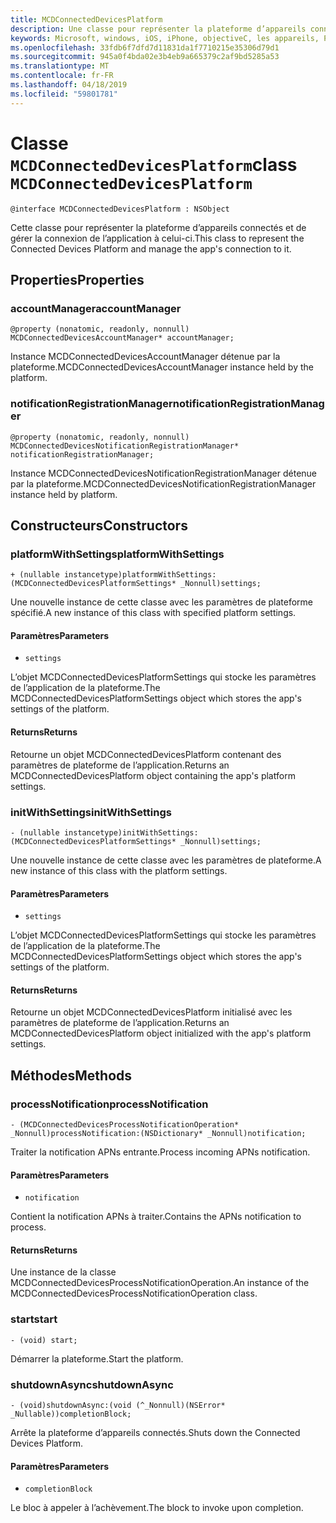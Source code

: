 ```yaml
---
title: MCDConnectedDevicesPlatform
description: Une classe pour représenter la plateforme d’appareils connectés et de gérer la connexion de l’application à celui-ci.
keywords: Microsoft, windows, iOS, iPhone, objectiveC, les appareils, Project Rome connectés
ms.openlocfilehash: 33fdb6f7dfd7d11831da1f7710215e35306d79d1
ms.sourcegitcommit: 945a0f4bda02e3b4eb9a665379c2af9bd5285a53
ms.translationtype: MT
ms.contentlocale: fr-FR
ms.lasthandoff: 04/18/2019
ms.locfileid: "59801781"
---
```

# <a name="class-mcdconnecteddevicesplatform"></a><span data-ttu-id="49df3-104">Classe `MCDConnectedDevicesPlatform`</span><span class="sxs-lookup"><span data-stu-id="49df3-104">class `MCDConnectedDevicesPlatform`</span></span> 

```
@interface MCDConnectedDevicesPlatform : NSObject
```  
<span data-ttu-id="49df3-105">Cette classe pour représenter la plateforme d’appareils connectés et de gérer la connexion de l’application à celui-ci.</span><span class="sxs-lookup"><span data-stu-id="49df3-105">This class to represent the Connected Devices Platform and manage the app's connection to it.</span></span>

## <a name="properties"></a><span data-ttu-id="49df3-106">Properties</span><span class="sxs-lookup"><span data-stu-id="49df3-106">Properties</span></span>

### <a name="accountmanager"></a><span data-ttu-id="49df3-107">accountManager</span><span class="sxs-lookup"><span data-stu-id="49df3-107">accountManager</span></span>
`@property (nonatomic, readonly, nonnull) MCDConnectedDevicesAccountManager* accountManager;`

<span data-ttu-id="49df3-108">Instance MCDConnectedDevicesAccountManager détenue par la plateforme.</span><span class="sxs-lookup"><span data-stu-id="49df3-108">MCDConnectedDevicesAccountManager instance held by the platform.</span></span>

### <a name="notificationregistrationmanager"></a><span data-ttu-id="49df3-109">notificationRegistrationManager</span><span class="sxs-lookup"><span data-stu-id="49df3-109">notificationRegistrationManager</span></span>
`@property (nonatomic, readonly, nonnull) MCDConnectedDevicesNotificationRegistrationManager* notificationRegistrationManager;`

<span data-ttu-id="49df3-110">Instance MCDConnectedDevicesNotificationRegistrationManager détenue par la plateforme.</span><span class="sxs-lookup"><span data-stu-id="49df3-110">MCDConnectedDevicesNotificationRegistrationManager instance held by platform.</span></span>

## <a name="constructors"></a><span data-ttu-id="49df3-111">Constructeurs</span><span class="sxs-lookup"><span data-stu-id="49df3-111">Constructors</span></span>

### <a name="platformwithsettings"></a><span data-ttu-id="49df3-112">platformWithSettings</span><span class="sxs-lookup"><span data-stu-id="49df3-112">platformWithSettings</span></span>
`+ (nullable instancetype)platformWithSettings:(MCDConnectedDevicesPlatformSettings* _Nonnull)settings;`

<span data-ttu-id="49df3-113">Une nouvelle instance de cette classe avec les paramètres de plateforme spécifié.</span><span class="sxs-lookup"><span data-stu-id="49df3-113">A new instance of this class with specified platform settings.</span></span>

#### <a name="parameters"></a><span data-ttu-id="49df3-114">Paramètres</span><span class="sxs-lookup"><span data-stu-id="49df3-114">Parameters</span></span> 
* `settings` 

<span data-ttu-id="49df3-115">L’objet MCDConnectedDevicesPlatformSettings qui stocke les paramètres de l’application de la plateforme.</span><span class="sxs-lookup"><span data-stu-id="49df3-115">The MCDConnectedDevicesPlatformSettings object which stores the app's settings of the platform.</span></span>

#### <a name="returns"></a><span data-ttu-id="49df3-116">Returns</span><span class="sxs-lookup"><span data-stu-id="49df3-116">Returns</span></span>

<span data-ttu-id="49df3-117">Retourne un objet MCDConnectedDevicesPlatform contenant des paramètres de plateforme de l’application.</span><span class="sxs-lookup"><span data-stu-id="49df3-117">Returns an MCDConnectedDevicesPlatform object containing the app's platform settings.</span></span>

### <a name="initwithsettings"></a><span data-ttu-id="49df3-118">initWithSettings</span><span class="sxs-lookup"><span data-stu-id="49df3-118">initWithSettings</span></span>
`- (nullable instancetype)initWithSettings:(MCDConnectedDevicesPlatformSettings* _Nonnull)settings;`

<span data-ttu-id="49df3-119">Une nouvelle instance de cette classe avec les paramètres de plateforme.</span><span class="sxs-lookup"><span data-stu-id="49df3-119">A new instance of this class with the platform settings.</span></span>

#### <a name="parameters"></a><span data-ttu-id="49df3-120">Paramètres</span><span class="sxs-lookup"><span data-stu-id="49df3-120">Parameters</span></span> 
* `settings` 

<span data-ttu-id="49df3-121">L’objet MCDConnectedDevicesPlatformSettings qui stocke les paramètres de l’application de la plateforme.</span><span class="sxs-lookup"><span data-stu-id="49df3-121">The MCDConnectedDevicesPlatformSettings object which stores the app's settings of the platform.</span></span>

#### <a name="returns"></a><span data-ttu-id="49df3-122">Returns</span><span class="sxs-lookup"><span data-stu-id="49df3-122">Returns</span></span>

<span data-ttu-id="49df3-123">Retourne un objet MCDConnectedDevicesPlatform initialisé avec les paramètres de plateforme de l’application.</span><span class="sxs-lookup"><span data-stu-id="49df3-123">Returns an MCDConnectedDevicesPlatform object initialized with the app's platform settings.</span></span>

## <a name="methods"></a><span data-ttu-id="49df3-124">Méthodes</span><span class="sxs-lookup"><span data-stu-id="49df3-124">Methods</span></span>

### <a name="processnotification"></a><span data-ttu-id="49df3-125">processNotification</span><span class="sxs-lookup"><span data-stu-id="49df3-125">processNotification</span></span>
`- (MCDConnectedDevicesProcessNotificationOperation* _Nonnull)processNotification:(NSDictionary* _Nonnull)notification;`

<span data-ttu-id="49df3-126">Traiter la notification APNs entrante.</span><span class="sxs-lookup"><span data-stu-id="49df3-126">Process incoming APNs notification.</span></span>

#### <a name="parameters"></a><span data-ttu-id="49df3-127">Paramètres</span><span class="sxs-lookup"><span data-stu-id="49df3-127">Parameters</span></span> 
* `notification` 

<span data-ttu-id="49df3-128">Contient la notification APNs à traiter.</span><span class="sxs-lookup"><span data-stu-id="49df3-128">Contains the APNs notification to process.</span></span>

#### <a name="returns"></a><span data-ttu-id="49df3-129">Returns</span><span class="sxs-lookup"><span data-stu-id="49df3-129">Returns</span></span>

<span data-ttu-id="49df3-130">Une instance de la classe MCDConnectedDevicesProcessNotificationOperation.</span><span class="sxs-lookup"><span data-stu-id="49df3-130">An instance of the MCDConnectedDevicesProcessNotificationOperation class.</span></span>

### <a name="start"></a><span data-ttu-id="49df3-131">start</span><span class="sxs-lookup"><span data-stu-id="49df3-131">start</span></span>
`- (void) start;`

<span data-ttu-id="49df3-132">Démarrer la plateforme.</span><span class="sxs-lookup"><span data-stu-id="49df3-132">Start the platform.</span></span>

### <a name="shutdownasync"></a><span data-ttu-id="49df3-133">shutdownAsync</span><span class="sxs-lookup"><span data-stu-id="49df3-133">shutdownAsync</span></span>
`- (void)shutdownAsync:(void (^_Nonnull)(NSError* _Nullable))completionBlock;`

<span data-ttu-id="49df3-134">Arrête la plateforme d’appareils connectés.</span><span class="sxs-lookup"><span data-stu-id="49df3-134">Shuts down the Connected Devices Platform.</span></span>

#### <a name="parameters"></a><span data-ttu-id="49df3-135">Paramètres</span><span class="sxs-lookup"><span data-stu-id="49df3-135">Parameters</span></span> 
* `completionBlock` 

<span data-ttu-id="49df3-136">Le bloc à appeler à l’achèvement.</span><span class="sxs-lookup"><span data-stu-id="49df3-136">The block to invoke upon completion.</span></span>
